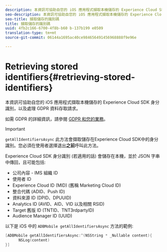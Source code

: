 ```yaml
---
description: 本資訊可協助自您的 iOS 應用程式擷取本機儲存的 Experience Cloud SDK 身分識別，以及處理 GDPR 資料存取請求。
seo-description: 本資訊可協助自您的 iOS 應用程式擷取本機儲存的 Experience Cloud SDK 身分識別，以及處理 GDPR 資料存取請求。
seo-title: 擷取儲存的識別碼
title: 擷取儲存的識別碼
uuid: 4fb2c166-6700-4f8b-b60 b-137b199 e0509
translation-type: tm+mt
source-git-commit: 06144a1695ac40ce984656491456968888f9e96e

---
```



# Retrieving stored identifiers{#retrieving-stored-identifiers}

本資訊可協助自您的 iOS 應用程式擷取本機儲存的 Experience Cloud SDK 身分識別，以及處理 GDPR 資料存取請求。

如需 GDPR 的詳細資訊，請參閱 [GDPR 和您的業務](https://www.adobe.com/privacy/general-data-protection-regulation.html)。

>[!IMPORTANT]
>
>`getAllIdentifiersAsync` 此方法會擷取儲存在Experience Cloud SDK中的身分識別。您必須在使用者選擇退出&#x200B;**之前**&#x200B;呼叫此方法。

Experience Cloud SDK 身分識別 (若適用的話) 會儲存在本機，並於 JSON 字串中傳回，且可能包括:

* 公司內容 - IMS 組織 ID
* 使用者 ID
* Experience Cloud ID (MID) (舊稱 Marketing Cloud ID)
* 整合代碼 (ADID、Push ID)
* 資料來源 ID (DPID、DPUUID)
* Analytics ID (AVID、AID、VID 以及相關 RSID)
* Target 舊版 ID (TNTID、TNT3rdpartyID)
* Audience Manager ID (UUID)

以下是 iOS 中的 `ADBMobile getAllIdentifiersAsync` 方法的範例:

```objective-c
[ADBMobile getAllIdentifiersAsync:^(NSString * _Nullable content){
      NSLog(content) 
}]
```

